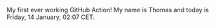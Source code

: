 My first ever working GitHub Action!
My name is Thomas and today is Friday, 14 January, 02:07 CET. 
